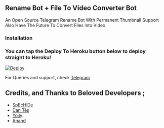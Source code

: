 ## Rename Bot + File To Video Converter Bot 

An Open Source Telegram Rename Bot With Permanent Thumbnail Support Also Have The Future To Convert Files Into Video 


### Installation


### You can tap the Deploy To Heroku button below to deploy straight to Heroku!
[![Deploy](https://www.herokucdn.com/deploy/button.svg)](https://heroku.com/deploy?template=https://github.com/jikkubot/FileRenameBot)

For Queries and support, check [Telegram ](https://telegram.dog/Mai_bOTs)

## Credits, and Thanks to Beloved Developers ;

* [SpEcHlDe](https://telegram.dog/SpEcHlDe) 
* [Dan Tès](https://telegram.dog/haskell) 
* [Yoily](https://telegram.dog/YoilyL)
* [Anand](https://telegram.dog/Anandpskerala)
